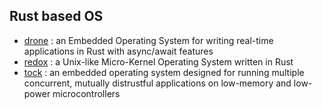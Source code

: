 ## Rust based OS
- [drone](https://www.drone-os.com/) : an Embedded Operating System for writing real-time applications in Rust with async/await features
- [redox](https://www.redox-os.org/) : a Unix-like Micro-Kernel Operating System written in Rust
- [tock](https://www.tockos.org/) : an embedded operating system designed for running multiple concurrent, mutually distrustful applications on low-memory and low-power microcontrollers
